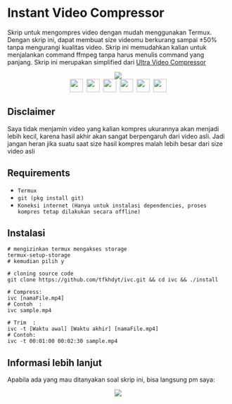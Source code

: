 # Instant Video Compressor
Skrip untuk mengompres video dengan mudah menggunakan Termux.
Dengan skrip ini, dapat membuat size videomu berkurang sampai ±50% tanpa mengurangi kualitas video.
Skrip ini memudahkan kalian untuk menjalankan command ffmpeg tanpa harus menulis command yang panjang.
Skrip ini merupakan simplified dari <a href="https://github.com/tfkhdyt/uvc">Ultra Video Compressor</a>
<p align=center>
<a href="https://tfkhdyt.web.app"><img src="https://img.shields.io/badge/Created%20by-tfkhdyt-blue?style=for-the-badge&logo=github" loading="lazy"/></a><br>
<a href="Https://facebook.com/tfkhdyt142"><img height="30" src="https://www.pinclipart.com/picdir/big/2-21918_download-transparent-background-facebook-logo-clipart-facebook-logo.png" loading="lazy"/></a>&nbsp;
<a href="https://twitter.com/tfkhdyt"><img height="30" src="https://www.pinclipart.com/picdir/big/64-649167_the-pairings-twitter-icon-rounded-square-clipart.png" loading="lazy"/></a>&nbsp;
<a href="https://instagram.com/_tfkhdyt_"><img height="30" src="https://camo.githubusercontent.com/5cf2a148d1763dca531d1d43bdf234b4e57ee2e00f613589e6d307ccd1077a9f/68747470733a2f2f7777772e70696e636c69706172742e636f6d2f7069636469722f6269672f3130392d313039393330315f696e7374616772616d2d696e7374616772616d2d6c6f676f2d6e6f2d626f726465722d636c69706172742e706e67" loading="lazy"/></a>&nbsp;
<a href="https://youtube.com/tfkhdyt"><img height="30" src="https://www.pinclipart.com/picdir/big/530-5305952_youtube-computer-icons-portable-network-graphics-logo-logo.png" loading="lazy"/></a>&nbsp;
<a href="https://t.me/tfkhdyt"><img height="30" src="https://cdn4.iconfinder.com/data/icons/social-media-2146/512/37_social-512.png" loading="lazy"/></a>&nbsp;
<a href="https://open.spotify.com/playlist/4JR5wqcnuOQw6ppF38Vpu9?si=zHMKBfCiRrGVamKsL8LXqQ"><img height="30" src="https://cdn2.iconfinder.com/data/icons/social-icons-33/128/Spotify-512.png" loading="lazy"/></a>
</p>

## Disclaimer
Saya tidak menjamin video yang kalian kompres ukurannya akan menjadi lebih kecil, karena hasil akhir akan sangat berpengaruh dari video asli. Jadi jangan heran jika suatu saat size hasil kompres malah lebih besar dari size video asli 

## Requirements
- `Termux`
- `git (pkg install git)`
- `Koneksi internet (Hanya untuk instalasi dependencies, proses kompres tetap dilakukan secara offline)`

## Instalasi
``````
# mengizinkan termux mengakses storage
termux-setup-storage
# kemudian pilih y

# cloning source code
git clone https://github.com/tfkhdyt/ivc.git && cd ivc && ./install

# Compress: 
ivc [namaFile.mp4]
# Contoh  :
ivc sample.mp4

# Trim  : 
ivc -t [Waktu awal] [Waktu akhir] [namaFile.mp4]
# Contoh: 
ivc -t 00:01:00 00:02:30 sample.mp4
``````
## Informasi lebih lanjut
Apabila ada yang mau ditanyakan soal skrip ini, bisa langsung pm saya:
<p align=center>
<a href="https://linktr.ee/tfkhdyt" target="_blank"><img src="https://img.shields.io/badge/Contact-me-green?style=for-the-badge" loading="lazy"/></a>
</p>

